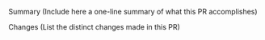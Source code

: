 Summary
(Include here a one-line summary of what this PR accomplishes)

Changes
(List the distinct changes made in this PR)